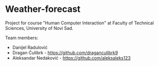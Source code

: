 # Weather-forecast
Project for course "Human Computer Interaction" at Faculty of Technical Sciences, University of Novi Sad.

Team members:
- Danijel Radulović
- Dragan Ćulibrk - https://github.com/draganculibrk9
- Aleksandar Nedaković - https://github.com/aleksaleks123
